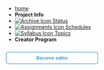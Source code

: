 - [home](home)
- **Project Info**
- [![Archive Icon](https://icongr.am/fontawesome/archive.svg?size=16&color=808080) Status](status)
- [![Assignments Icon](https://icongr.am/fontawesome/pencil.svg?size=16&color=808080) Schedules](schedule)
- [![Syllabus Icon](https://icongr.am/fontawesome/list.svg?size=16&color=808080) Topics](topics)
- **Creator Program**
<form action="https://github.com/pythoniaweb/pythonia/" target="_blank">
  <input type="submit" value="Become editor" style="cursor: pointer;margin-top:12px;padding:8px;background-color:#FFFFFF;border:1px solid #0374B5;border-radius:.25rem;color:#0374B5;display:inline-block;text-align:center;text-decoration:none;width:250px;-webkit-text-size-adjust:none;mso-hide:all;" />
</form>
